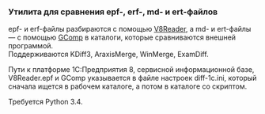 ### Утилита для сравнения epf-, erf-, md- и ert-файлов

epf- и erf-файлы разбираются с помощью [V8Reader](https://github.com/xDrivenDevelopment/v8Reader), а md- и ert-файлы — с помощью [GComp](http://1c.alterplast.ru/gcomp/) в каталоги, которые сравниваются внешней программой.  
Поддерживаются KDiff3, AraxisMerge, WinMerge, ExamDiff.

Пути к платформе 1С:Предприятия 8, сервисной информационной базе, V8Reader.epf и GComp указывается в файле настроек diff-1c.ini, который сначала ищется в рабочем каталоге, а потом в каталоге со скриптом.

Требуется Python 3.4.